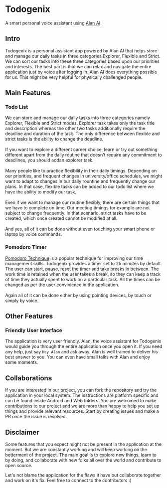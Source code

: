 # Todogenix

A smart personal voice assistant using [Alan AI](https://alan.app/).

## Intro

Todogenix is a personal assistant app powered by Alan AI that helps store and manage our daily tasks in three categories Explorer, Flexible and Strict. We can sort our tasks into these three categories based upon our priorities and interests. The best part is that we can relax and navigate the entire application just by voice after logging in. Alan AI does everything possible for us. This might be very helpful for physically challenged people.

## Main Features

### Todo List

We can store and manage our daily tasks into three categories namely Explorer, Flexible and Strict modes. Explorer task takes only the task title and description whereas the other two tasks additionally require the deadline and duration of the task. The only difference between flexible and strict tasks is the ability to change the deadline.<br><br>
If you want to explore a different career choice, learn or try out something different apart from the daily routine that doesn't require any commitment to deadlines, you should addan explorer task.<br><br>
Many people like to practice flexibility in their daily timings. Depending on our priorities, and frequent changes in university/office schedules, we might want to adapt to changes in our daily rountine and frequently change our plans. In that case, flexible tasks can be added to our todo list where we have the ability to modify our task.<br><br>
Even if we want to manage our routine flexibly, there are certain things that we have to complete on time. Our meeting timings for example are not subject to change frequently. In that scenario, strict tasks have to be created, which once created cannot be modified at all.<br><br>
And yes, all of it can be done without even touching your smart phone or laptop by voice commands.

### Pomodoro Timer

[Pomodoro Technique](https://en.wikipedia.org/wiki/Pomodoro_Technique) is a popular technique for improving our time management skills. Todogenix provides a timer set to 25 minutes by default. The user can start, pause, reset the timer and take breaks in between. The work time is retained when the user takes a break, so they can keep a track of time they actually spent to work on a particular task. All the times can be changed as per the user convinience in the application.<br><br>
Again all of it can be done either by using pointing devices, by touch or simply by voice.

## Other Features

### Friendly User Interface

The application is very user friendly. Alan, the voice assistant for Todogenix would guide you through the entire application once you open it. If you need any help, just say `Hey Alan` and ask away. Alan is well trained to deliver his best answer to you. You can even have small talks with Alan and enjoy some moments.

## Collaborations

If you are interested in our project, you can fork the repository and try the application in your local system. The instructions are platform specific and can be found inside Android and Web folders. You are welcomed to make contributions to our project and we are more than happy to help you set up things and provide relevant resources. Start by creating issues and make a PR once the issue is resolved.

## Disclaimer

Some features that you expect might not be present in the application at the moment. But we are constantly working and will keep working on the betterment of the project. The main goal is to explore new things, learn to by doing, and collaborate with new folks all over the world and contribute to open source.

Let's not blame the application for the flaws it have but collaborate together and work on it's fix. Feel free to connect to the contributors :)
